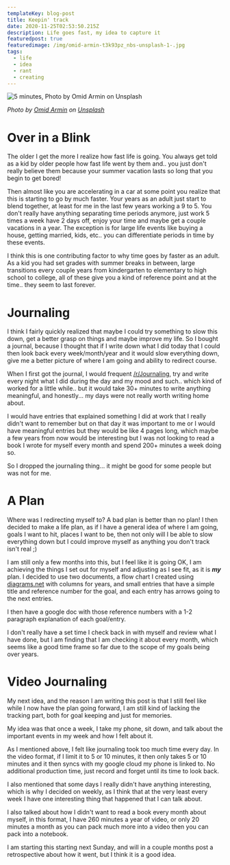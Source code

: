 ```yaml
---
templateKey: blog-post
title: Keepin' track
date: 2020-11-25T02:53:50.215Z
description: Life goes fast, my idea to capture it
featuredpost: true
featuredimage: /img/omid-armin-t3k93pz_nbs-unsplash-1-.jpg
tags:
  - life
  - idea
  - rant
  - creating
---
```

![5 minutes, Photo by Omid Armin on Unsplash](/img/omid-armin-t3k93pz_nbs-unsplash-1-.jpg "Photo by Omid Armin on Unsplash")

*Photo by [Omid Armin](https://unsplash.com/@omidarmin?utm_source=unsplash&utm_medium=referral&utm_content=creditCopyText) on [Unsplash](https://unsplash.com/?utm_source=unsplash&utm_medium=referral&utm_content=creditCopyText)*

# Over in a Blink

The older I get the more I realize how fast life is going. You always get told as a kid by older people how fast life went by them and.. you just don't really believe them because your summer vacation lasts so long that you begin to get bored!

Then almost like you are accelerating in a car at some point you realize that this is starting to go by much faster. Your years as an adult just start to blend together, at least for me in the last few years working a 9 to 5. You don't really have anything separating time periods anymore, just work 5 times a week have 2 days off, enjoy your time and maybe get a couple vacations in a year. The exception is for large life events like buying a house, getting married, kids, etc.. you can differentiate periods in time by these events. 

I think this is one contributing factor to why time goes by faster as an adult. As a kid you had set grades with summer breaks in between, large transitions every couple years from kindergarten to elementary to high school to college, all of these give you a kind of reference point and at the time.. they seem to last forever.

# Journaling

I think I fairly quickly realized that maybe I could try something to slow this down, get a better grasp on things and maybe improve my life. So I bought a journal, because I thought that if I write down what I did today that I could then look back every week/month/year and it would slow everything down, give me a better picture of where I am going and ability to redirect course.

When I first got the journal, I would frequent [/r/Journaling](https://www.reddit.com/r/Journaling/), try and write every night what I did during the day and my mood and such.. which kind of worked for a little while.. but it would take 30+ minutes to write anything meaningful, and honestly... my days were not really worth writing home about. 

I would have entries that explained something I did at work that I really didn't want to remember but on that day it was important to me or I would have meaningful entries but they would be like 4 pages long, which maybe a few years from now would be interesting but I was not looking to read a book I wrote for myself every month and spend 200+ minutes a week doing so. 

So I dropped the journaling thing... it might be good for some people but was not for me.

# A Plan

Where was I redirecting myself to? A bad plan is better than no plan! I then decided to make a life plan, as if I have a general idea of where I am going, goals I want to hit, places I want to be, then not only will I be able to slow everything down but I could improve myself as anything you don't track isn't real ;)

I am still only a few months into this, but I feel like it is going OK, I am achieving the things I set out for myself and adjusting as I see fit, as it is ***my*** plan. I decided to use two documents, a flow chart I created using [diagrams.net](https://www.diagrams.net/) with columns for years, and small entries that have a simple title and reference number for the goal, and each entry has arrows going to the next entries.

I then have a google doc with those reference numbers with a 1-2 paragraph explanation of each goal/entry. 

I don't really have a set time I check back in with myself and review what I have done, but I am finding that I am checking it about every month, which seems like a good time frame so far due to the scope of my goals being over years.

# Video Journaling

My next idea, and the reason I am writing this post is that I still feel like while I now have the plan going forward, I am still kind of lacking the tracking part, both for goal keeping and just for memories.

My idea was that once a week, I take my phone, sit down, and talk about the important events in my week and how I felt about it.

As I mentioned above, I felt like journaling took too much time every day. In the video format, if I limit it to 5 or 10 minutes, it then only takes 5 or 10 minutes and it then syncs with my google cloud my phone is linked to. No additional production time, just record and forget until its time to look back.

I also mentioned that some days I really didn't have anything interesting, which is why I decided on weekly, as I think that at the very least every week I have one interesting thing that happened that I can talk about.

I also talked about how I didn't want to read a book every month about myself, in this format, I have 260 minutes a year of video, or only 20 minutes a month as you can pack much more into a video then you can pack into a notebook.

I am starting this starting next Sunday, and will in a couple months post a retrospective about how it went, but I think it is a good idea.
